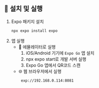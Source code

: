 ## 🚀 설치 및 실행
1. Expo 패키지 설치
   ```bash
   npx expo install expo
   ```
2. 앱 실행
   - 📱 에뮬레이터로 실행
      1. iOS/Android 기기에 `Expo Go` 앱 설치
      2. npx expo start로 개발 서버 실행
      3. Expo Go 앱에서 QR코드 스캔  
   - 🌐 웹 브라우저에서 실행
      ```bash
       exp://192.168.0.114:8081
      ```
